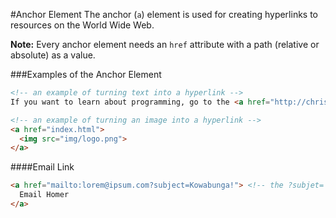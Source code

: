 #Anchor Element
The anchor (`a`) element is used for creating hyperlinks to resources on the World Wide Web.

**Note:** Every anchor element needs an `href` attribute with a path (relative or absolute) as a value.

###Examples of the Anchor Element
```html
<!-- an example of turning text into a hyperlink -->
If you want to learn about programming, go to the <a href="http://christensenacademy.org"> Christensen Academy </a>

<!-- an example of turning an image into a hyperlink -->
<a href="index.html">
  <img src="img/logo.png">
</a>
```

####Email Link
```html
<a href="mailto:lorem@ipsum.com?subject=Kowabunga!"> <!-- the ?subjet= part is optional -->
  Email Homer
</a>
```

